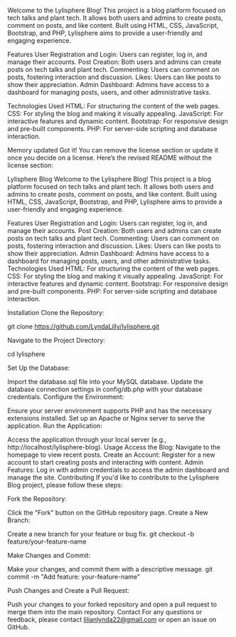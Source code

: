 Welcome to the Lylisphere Blog! This project is a blog platform focused on tech talks and plant tech. It allows both users and admins to create posts, comment on posts, and like content. Built using HTML, CSS, JavaScript, Bootstrap, and PHP, Lylisphere aims to provide a user-friendly and engaging experience.

Features
User Registration and Login: Users can register, log in, and manage their accounts.
Post Creation: Both users and admins can create posts on tech talks and plant tech.
Commenting: Users can comment on posts, fostering interaction and discussion.
Likes: Users can like posts to show their appreciation.
Admin Dashboard: Admins have access to a dashboard for managing posts, users, and other administrative tasks.

Technologies Used
HTML: For structuring the content of the web pages.
CSS: For styling the blog and making it visually appealing.
JavaScript: For interactive features and dynamic content.
Bootstrap: For responsive design and pre-built components.
PHP: For server-side scripting and database interaction.


Memory updated
Got it! You can remove the license section or update it once you decide on a license. Here’s the revised README without the license section:

Lylisphere Blog
Welcome to the Lylisphere Blog! This project is a blog platform focused on tech talks and plant tech. It allows both users and admins to create posts, comment on posts, and like content. Built using HTML, CSS, JavaScript, Bootstrap, and PHP, Lylisphere aims to provide a user-friendly and engaging experience.

Features
User Registration and Login: Users can register, log in, and manage their accounts.
Post Creation: Both users and admins can create posts on tech talks and plant tech.
Commenting: Users can comment on posts, fostering interaction and discussion.
Likes: Users can like posts to show their appreciation.
Admin Dashboard: Admins have access to a dashboard for managing posts, users, and other administrative tasks.
Technologies Used
HTML: For structuring the content of the web pages.
CSS: For styling the blog and making it visually appealing.
JavaScript: For interactive features and dynamic content.
Bootstrap: For responsive design and pre-built components.
PHP: For server-side scripting and database interaction.

Installation
Clone the Repository:

git clone https://github.com/LyndaLilly/lylisphere.git

Navigate to the Project Directory:

cd lylisphere

Set Up the Database:

Import the database.sql file into your MySQL database.
Update the database connection settings in config/db.php with your database credentials.
Configure the Environment:

Ensure your server environment supports PHP and has the necessary extensions installed.
Set up an Apache or Nginx server to serve the application.
Run the Application:

Access the application through your local server (e.g., http://localhost/lylisphere-blog).
Usage
Access the Blog: Navigate to the homepage to view recent posts.
Create an Account: Register for a new account to start creating posts and interacting with content.
Admin Features: Log in with admin credentials to access the admin dashboard and manage the site.
Contributing
If you'd like to contribute to the Lylisphere Blog project, please follow these steps:

Fork the Repository:

Click the "Fork" button on the GitHub repository page.
Create a New Branch:

Create a new branch for your feature or bug fix.
git checkout -b feature/your-feature-name

Make Changes and Commit:

Make your changes, and commit them with a descriptive message.
git commit -m "Add feature: your-feature-name"

Push Changes and Create a Pull Request:

Push your changes to your forked repository and open a pull request to merge them into the main repository.
Contact
For any questions or feedback, please contact lilianlynda22@gmail.com or open an issue on GitHub.

